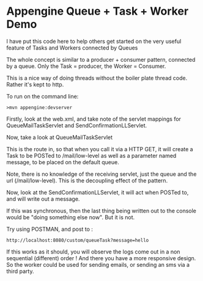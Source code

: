 Appengine Queue + Task + Worker Demo
=============================

I have put this code here to help others get started on the very useful feature of Tasks and Workers connected by Queues

The whole concept is similar to a producer + consumer pattern, connected by a queue. Only the Task = producer, the Worker = Consumer.

This is a nice way of doing threads without the boiler plate thread code. Rather it's kept to http.

To run on the command line:
```
>mvn appengine:devserver
```

Firstly, look at the web.xml, and take note of the servlet mappings for QueueMailTaskServlet and SendConfirmationLLServlet.

Now, take a look at QueueMailTaskServlet

This is the route in, so that when you call it via a HTTP GET, it will create a Task to be POSTed to /mail/low-level
as well as a parameter named message, to be placed on the default queue.

Note, there is no knowledge of the receiving servlet, just the queue and the url (/mail/low-level). This is the decoupling effect of the pattern.

Now, look at the SendConfirmationLLServlet, it will act when POSTed to, and will write out a message.

If this was synchronous, then the last thing being written out to the console would be "doing something else now". But it is not.

Try using POSTMAN, and post to :

```
http://localhost:8080/custom/queueTask?message=hello
```

If this works as it should, you will observe the logs come out in a non sequential (different) order ! And there you have a more responsive design. So the worker could be used for sending emails, or sending an sms via a third party.

